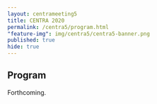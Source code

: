 ```yaml
---
layout: centrameeting5
title: CENTRA 2020
permalink: /centra5/program.html
"feature-img": img/centra5/centra5-banner.png
published: true
hide: true
---
```



## Program


Forthcoming.
